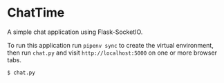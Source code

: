 ChatTime
===================

A simple chat application using Flask-SocketIO.

To run this application run `pipenv sync` to create the virtual environment, then run `chat.py` and visit `http://localhost:5000` on one or more browser tabs.

    $ chat.py
